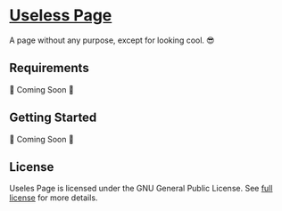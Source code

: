 # [Useless Page](https://useless.page)

A page without any purpose, except for looking cool. 😎

## Requirements

🚧 Coming Soon 🚧

## Getting Started

🚧 Coming Soon 🚧

## License

Useles Page is licensed under the GNU General Public License. See [full license](LICENSE) for more details.
